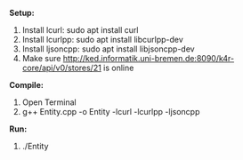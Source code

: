 **Setup:**
1) Install lcurl: sudo apt install curl
2) Install lcurlpp: sudo apt install libcurlpp-dev
3) Install ljsoncpp: sudo apt install libjsoncpp-dev
4) Make sure http://ked.informatik.uni-bremen.de:8090/k4r-core/api/v0/stores/21 is online

**Compile:**
1) Open Terminal
2) g++ Entity.cpp -o Entity -lcurl -lcurlpp -ljsoncpp 

**Run:**
1) ./Entity 

